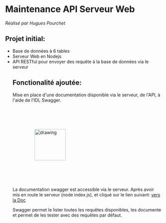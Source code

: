 # Maintenance API Serveur Web
*Réalisé par Hugues Pourchet*

## Projet initial:
<ul>
  <li>Base de données à 6 tables</li>
  <li>Serveur Web en Nodejs</li>
  <li>API RESTful pour envoyer des requête à la base de données via le serveur</li>
  
## Fonctionalité ajoutée:
Mise en place d'une documentation disponible via le serveur, de l'API, à l'aide de l'IDL Swagger.
    
  <img src="https://s3-us-west-2.amazonaws.com/assertible/integrations/swagger-logo-horizontal.jpeg" alt="drawing" width="100" style="margin:70px" href="https://swagger.io/"/>
  
  La documentation swagger est accessible via le serveur. Après avoir mis en route le serveur (node index.js), et cliqué sur le lien suivant: 
  [vers la Doc](http://localhost:3000/api-docs)

 Swagger permet le lister toutes les requêtes disponibles, les documente et permet de les tester avec des requêtes par défaut.
  
  
